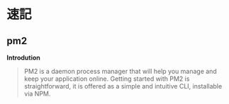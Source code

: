 # 速記

## pm2

**Introdution**

>PM2 is a daemon process manager that will help you manage and keep your application online. Getting started with PM2 is straightforward, it is offered as a simple and intuitive CLI, installable via NPM.
